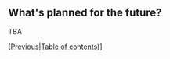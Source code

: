 ## What's planned for the future?
TBA

[[Previous](https://github.com/KrylovBoris/Hierarchical-Task-Network-planner-for-Unity/blob/master/documentation/future.md)|[Table of contents](https://github.com/KrylovBoris/Hierarchical-Task-Network-planner-for-Unity/blob/master/documentation/_table_of_contents.md))]

